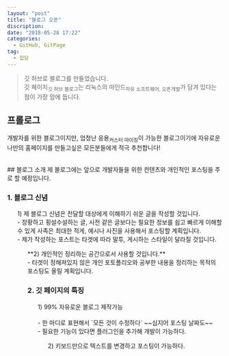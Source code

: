 ```yaml
---
layout: "post"
title: "블로그 오픈"
discription:
date: "2018-05-28 17:22"
categories:
  - GitHub, GitPage
tag:
  - 잡담
---
```


> 깃 허브로 블로그를 만들었습니다.<br>
> 깃 페이지<sub>깃 허브 블로그</sub>는 리눅스의 마인드<sub>자유 소프트웨어, 오픈개발</sub>가 담겨 있다는 점이 가장 맘에 듭니다.

## 프롤로그
개발자를 위한 블로그이지만, 엄청난 응용<sub>커스터 마이징</sub>이 가능한 블로그이기에 자유로운 나만의 홈페이지를 만들고싶은 모든분들에게 적극 추천합니다!

<br>
## 블로그 소개
제 블로그에는 앞으로 개발자들을 위한 컨텐츠와 개인적인 포스팅을 주로 할 예정입니다.
<br>

### 1. 블로그 신념
<ol><dt>1) 제 블로그 신념은 전달할 대상에게 이해하기 쉬운 글을 작성할 것입니다.</dt>
- 장황하고 횡설수설하는 글, 사전 같은 글보다는 필요한 정보를 쉽고 빠르게 이해할 수 있게 사족은 최대한 적게, 예시나 사진을 사용해서 포스팅할 계획입니다.
<br> - 제가 작성하는 포스트는 타겟에 따라 말투, 게시하는 스타일이 달라질 것입니다.
<ol>**2) 개인적인 정리하는 공간으로서 사용할 것입니다.**
<br> - 타겟이 정해져있지 않은 개인 포토폴리오와 공부한 내용을 정리하는 목적의 포스팅도 올릴 계획입니다.

### 2. 깃 페이지의 특징
<ol><dt>1) 99% 자유로운 블로그 제작가능</dt>
<br> - 한 마디로 표현해서 `모든 것이 수정하다` ~~심지어 포스팅 날짜도~~ <br>
- 필요한 기능이 있다면 플러그인을 추가해 개발이 가능하다.
<ol><dt>2) 키보드만으로 텍스트를 변경하고 포스팅이 가능하다.</dt>
<ol>
